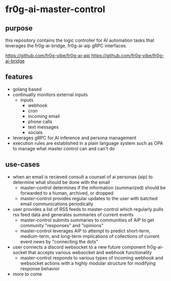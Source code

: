 # fr0g-ai-master-control
## purpose
this repository contains the logic controller for AI automation tasks that leverages the fr0g-ai-bridge, fr0g-ai-aip gRPC interfaces.

https://github.com/fr0g-vibe/fr0g-ai-aip
https://github.com/fr0g-vibe/fr0g-ai-bridge

## features
* golang based
* continually monitors external inputs
  * inputs
    * webhook
    * cron
    * incoming email
    * phone calls
    * text messages
    * socials
* leverages gRPC for AI inference and persona management
* execution rules are established in a plain language system such as OPA to manage what master control can and can't do
## use-cases
* when an email is recieved consult a counsel of ai personas (aip) to determine what should be done with the email
  * master-control determines if the information (summarized) should be forwarded to a human, archived, or dropped
  * master-control provides regular updates to the user with batched email communications periodically
* user provides a list of RSS feeds to master-control which regularly pulls rss feed data and generates summaries of current events
  * master-control submits summaries to communities of AiP to get community "responses" and "opinions"
  * master-control leverages AiP to attempt to predict short-term, medium-term, and long-term implications of collections of current event news by "connecting the dots"
* user connects a discord websocket to a new future component fr0g-ai-socket that accepts various websocket and webhook functionality
  * master-control responds to various types of incoming webhook and websocket actions with a highly modular structure for modifying response behavior
* more to come
